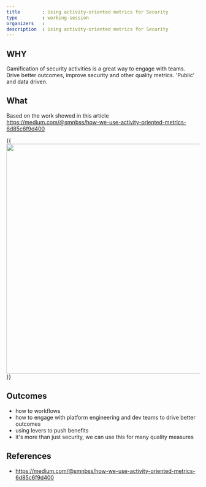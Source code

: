```yaml
---
title        : Using activity-oriented metrics for Security
type         : working-session
organizers   : 
description  : Using activity-oriented metrics for Security
---
```


## WHY

Gamification of security activities is a great way to engage with teams.
Drive better outcomes, improve security and other quality metrics.
'Public' and data driven.

## What

Based on the work showed in this article https://medium.com/@smnbss/how-we-use-activity-oriented-metrics-6d85c6f9d400

{{<img src="https://cdn-images-1.medium.com/max/1440/1*tVBge7GWQtEhkdciCW8QQQ.png" width="600">}}

## Outcomes

- how to workflows
- how to engage with platform engineering and dev teams to drive better outcomes
- using levers to push benefits
- it's more than just security, we can use this for many quality measures

## References

 - https://medium.com/@smnbss/how-we-use-activity-oriented-metrics-6d85c6f9d400

